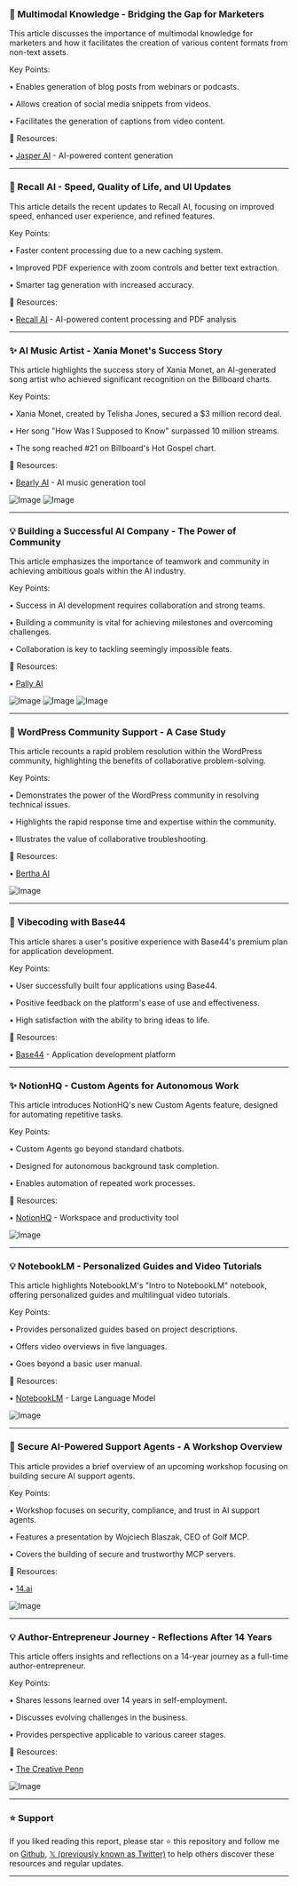 ### 🤖 Multimodal Knowledge - Bridging the Gap for Marketers

This article discusses the importance of multimodal knowledge for marketers and how it facilitates the creation of various content formats from non-text assets.

Key Points:

• Enables generation of blog posts from webinars or podcasts.


• Allows creation of social media snippets from videos.


• Facilitates the generation of captions from video content.



🔗 Resources:

• [Jasper AI](https://x.com/heyjasperai) - AI-powered content generation


---

### 🚀 Recall AI - Speed, Quality of Life, and UI Updates

This article details the recent updates to Recall AI, focusing on improved speed, enhanced user experience, and refined features.

Key Points:

• Faster content processing due to a new caching system.


• Improved PDF experience with zoom controls and better text extraction.


• Smarter tag generation with increased accuracy.



🔗 Resources:

• [Recall AI](https://x.com/getRecallAI) - AI-powered content processing and PDF analysis


---

### ✨ AI Music Artist - Xania Monet's Success Story

This article highlights the success story of Xania Monet, an AI-generated song artist who achieved significant recognition on the Billboard charts.

Key Points:

• Xania Monet, created by Telisha Jones, secured a $3 million record deal.


• Her song "How Was I Supposed to Know" surpassed 10 million streams.


• The song reached #21 on Billboard's Hot Gospel chart.



🔗 Resources:

• [Bearly AI](https://x.com/bearlyai) - AI music generation tool


![Image](https://pbs.twimg.com/media/G1THTKXbAAAg2OR?format=jpg&name=small)
![Image](https://pbs.twimg.com/amplify_video_thumb/1969418069106966533/img/SQEWhx31gpXXWHuB.jpg)

---

### 💡 Building a Successful AI Company - The Power of Community

This article emphasizes the importance of teamwork and community in achieving ambitious goals within the AI industry.

Key Points:

• Success in AI development requires collaboration and strong teams.


• Building a community is vital for achieving milestones and overcoming challenges.


•  Collaboration is key to tackling seemingly impossible feats.



🔗 Resources:

• [Pally AI](https://x.com/pallyai)


![Image](https://pbs.twimg.com/media/G1Zacs4aIAA3v9B?format=jpg&name=small)
![Image](https://pbs.twimg.com/media/G1Zaf9HaUAA77Cd?format=jpg&name=360x360)
![Image](https://pbs.twimg.com/media/G1ZalYLbgAAjjYH?format=jpg&name=small)

---

### 🤖 WordPress Community Support - A Case Study

This article recounts a rapid problem resolution within the WordPress community, highlighting the benefits of collaborative problem-solving.

Key Points:

• Demonstrates the power of the WordPress community in resolving technical issues.


• Highlights the rapid response time and expertise within the community.


• Illustrates the value of collaborative troubleshooting.



🔗 Resources:

• [Bertha AI](https://x.com/BerthaAI_)


![Image](https://pbs.twimg.com/tweet_video_thumb/G1ZXa2SWoAAtSU2.jpg)

---

### 🚀 Vibecoding with Base44

This article shares a user's positive experience with Base44's premium plan for application development.

Key Points:

• User successfully built four applications using Base44.


• Positive feedback on the platform's ease of use and effectiveness.


• High satisfaction with the ability to bring ideas to life.



🔗 Resources:

• [Base44](https://x.com/base_44) -  Application development platform


---

### ✨ NotionHQ - Custom Agents for Autonomous Work

This article introduces NotionHQ's new Custom Agents feature, designed for automating repetitive tasks.

Key Points:

• Custom Agents go beyond standard chatbots.


• Designed for autonomous background task completion.


• Enables automation of repeated work processes.



🔗 Resources:

• [NotionHQ](https://x.com/NotionHQ) -  Workspace and productivity tool


![Image](https://pbs.twimg.com/media/G1PxTSibQAAF0tS?format=jpg&name=small)

---

### 💡 NotebookLM - Personalized Guides and Video Tutorials

This article highlights NotebookLM's "Intro to NotebookLM" notebook, offering personalized guides and multilingual video tutorials.

Key Points:

• Provides personalized guides based on project descriptions.


• Offers video overviews in five languages.


• Goes beyond a basic user manual.



🔗 Resources:

• [NotebookLM](https://x.com/NotebookLM) - Large Language Model


![Image](https://pbs.twimg.com/media/G1PdqGLXkAAqf2o.png)

---

### 🤖 Secure AI-Powered Support Agents - A Workshop Overview

This article provides a brief overview of an upcoming workshop focusing on building secure AI support agents.

Key Points:

• Workshop focuses on security, compliance, and trust in AI support agents.


• Features a presentation by Wojciech Blaszak, CEO of Golf MCP.


• Covers the building of secure and trustworthy MCP servers.



🔗 Resources:

• [14.ai](https://x.com/14__ai)


![Image](https://pbs.twimg.com/media/G1PdlafW4AAhquQ?format=png&name=small)

---

### 💡  Author-Entrepreneur Journey - Reflections After 14 Years

This article offers insights and reflections on a 14-year journey as a full-time author-entrepreneur.

Key Points:

• Shares lessons learned over 14 years in self-employment.


• Discusses evolving challenges in the business.


• Provides perspective applicable to various career stages.



🔗 Resources:

• [The Creative Penn](https://x.com/thecreativepenn)


![Image](https://pbs.twimg.com/media/G1H3vQoWsAAyXC3?format=png&name=small)


---

### ⭐️ Support

If you liked reading this report, please star ⭐️ this repository and follow me on [Github](https://github.com/Drix10), [𝕏 (previously known as Twitter)](https://x.com/DRIX_10_) to help others discover these resources and regular updates.

---